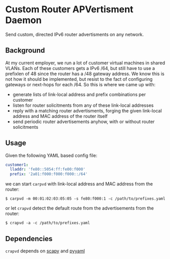# Custom Router APVertisment Daemon

Send custom, directed IPv6 router advertisments on any network.

## Background
At my current employer, we run a lot of customer virtual machines in shared VLANs. 
Each of these customers gets a IPv6 /64, but still have to use a prefixlen of 48 since 
the router has a /48 gateway address. We know this is not how it should be implemented, 
but resist to the fact of configuring gateways or next-hops for each /64. So this is where 
we came up with:

- generate lists of link-local address and prefix combinations per customer
- listen for router solicitments from any of these link-local addresses
- reply with a matching router advertisments, forging the given link-local address and MAC
address of the router itself
- send periodic router advertisements anyhow, with or without router solicitments

## Usage
Given the following YAML based config file:
```YAML
customer1:
  lladdr: 'fe80::5054:ff:fe00:f000'
  prefix: '2a01:f000:f000:f000::/64'
```
we can start ```carpvd``` with link-local address and MAC address from the router:
```
$ carpvd -m 00:01:02:03:05:05 -s fe80:f000:1 -c /path/to/prefixes.yaml
```
or let ```crapvd``` detect the default route from the advertisements from the router:
```
$ crapvd -a -c /path/to/prefixes.yaml
```

## Dependencies
```crapvd``` depends on [scapy](http://www.secdev.org/projects/scapy/ "Scapy") and [pyyaml](http://pyyaml.org/ "PyYAML")
